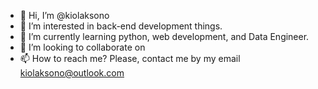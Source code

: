 - 👋 Hi, I’m @kiolaksono
- 👀 I’m interested in back-end development things.
- 🌱 I’m currently learning python, web development, and Data Engineer.
- 💞️ I’m looking to collaborate on 
- 📫 How to reach me? Please, contact me by my email kiolaksono@outlook.com

<!---
kiolaksono/kiolaksono is a ✨ special ✨ repository because its `README.md` (this file) appears on your GitHub profile.
You can click the Preview link to take a look at your changes.
--->
